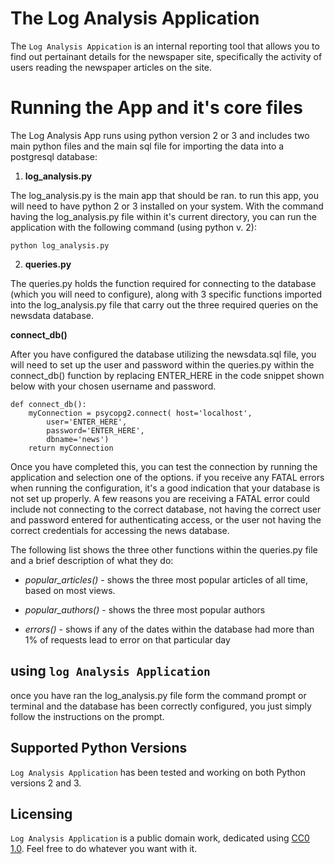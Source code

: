 # The Log Analysis Application

The ``Log Analysis Appication`` is an internal reporting tool that allows you to find out pertainant details for the newspaper site, specifically the activity of users reading the newspaper articles on the site. 

# Running the App and it's core files

The Log Analysis App runs using python version 2 or 3 and includes two main python files and the main sql file for importing the data into a postgresql database: 

1. **log_analysis.py**

The log_analysis.py is the main app that should be ran. to run this app, you will need to have python 2 or 3 installed on your system. With the command having the log_analysis.py file within it's current directory, you can run the application with the following command (using python v. 2): 

``python log_analysis.py``

2. **queries.py**

The queries.py holds the function required for connecting to the database (which you will need to configure), along with 3 specific functions imported into the log_analysis.py file that carry out the three required queries on the newsdata database. 

**connect_db()**

After you have configured the database utilizing the newsdata.sql file, you will need to set up the user and password within the queries.py within the connect_db() function by replacing ENTER_HERE in the code snippet shown below with your chosen username and password.

```
def connect_db():
    myConnection = psycopg2.connect( host='localhost', 
        user='ENTER_HERE', 
        password='ENTER_HERE', 
        dbname='news')
    return myConnection
```

Once you have completed this, you can test the connection by running the application and selection one of the options. if  you receive any FATAL errors when running the configuration, it's a good indication that your database is not set up properly. A few reasons you are receiving a FATAL error could include not connecting to the correct database, not having the correct user and password entered for authenticating access, or the user not having the correct credentials for accessing the news database.

The following list shows the three other functions within the queries.py file and a brief description of what they do:


* _popular_articles()_ - shows the three most popular articles of all time, based on most views. 

* _popular_authors()_ - shows the three most popular authors

* _errors()_ - shows if any of the dates within the database had more than 1% of requests lead to error on that particular day

## using ``log Analysis Application``

once you have ran the log_analysis.py file form the command prompt or terminal and the database has been correctly configured, you just simply follow the instructions on the prompt.

## Supported Python Versions
`Log Analysis Application` has been tested and working on both Python versions 2 and 3.

## Licensing
`Log Analysis Application` is a public domain work, dedicated using [CC0 1.0](https://creativecommons.org/publicdomain/zero/1.0/). Feel free to do whatever you want with it.



